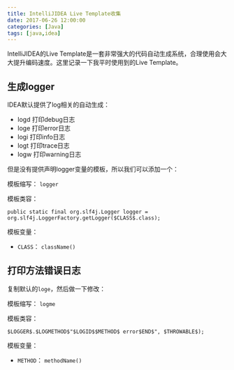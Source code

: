 ```yaml
---
title: IntelliJIDEA Live Template收集
date: 2017-06-26 12:00:00
categories: [Java]
tags: [java,idea]
---
```


IntelliJIDEA的Live Template是一套非常强大的代码自动生成系统，合理使用会大大提升编码速度。这里记录一下我平时使用到的Live Template。

<!-- more -->

## 生成logger

IDEA默认提供了log相关的自动生成：

- logd 打印debug日志
- loge 打印error日志
- logi 打印info日志
- logt 打印trace日志
- logw 打印warning日志

但是没有提供声明logger变量的模板，所以我们可以添加一个：

模板缩写： `logger`

模板类容：

```
public static final org.slf4j.Logger logger = org.slf4j.LoggerFactory.getLogger($CLASS$.class);
```

模板变量：

- `CLASS`： `className()`

## 打印方法错误日志

复制默认的`loge`，然后做一下修改：

模板缩写： `logme`

模板类容：

```
$LOGGER$.$LOGMETHOD$"$LOGID$$METHOD$ error$END$", $THROWABLE$);
```

模板变量：

- `METHOD`： `methodName()`